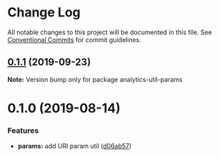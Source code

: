 # Change Log

All notable changes to this project will be documented in this file.
See [Conventional Commits](https://conventionalcommits.org) for commit guidelines.

## [0.1.1](https://github.com/DavidWells/analytics/compare/analytics-util-params@0.1.0...analytics-util-params@0.1.1) (2019-09-23)

**Note:** Version bump only for package analytics-util-params





# 0.1.0 (2019-08-14)


### Features

* **params:** add URI param util ([d06ab57](https://github.com/DavidWells/analytics/commit/d06ab57))
